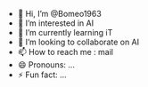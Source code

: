 - 👋 Hi, I’m @Bomeo1963
- 👀 I’m interested in AI
- 🌱 I’m currently learning iT
- 💞️ I’m looking to collaborate on AI 
- 📫 How to reach me : mail
- 😄 Pronouns: ...
- ⚡ Fun fact: ...

<!---
Bomeo1963/Bomeo1963 is a ✨ special ✨ repository because its `README.md` (this file) appears on your GitHub profile.
You can click the Preview link to take a look at your changes.
--->
